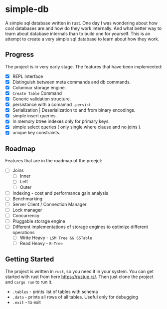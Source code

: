 # simple-db
A simple sql database written in rust.
One day I was wondering about how cool databases are and how do they work internally. And what better way to learn
about database internals than to build one for yourself. This is an attempt to create a very simple sql database to
learn about how they work.

## Progress
The project is in very early stage. The features that have been implemented:
- [x] REPL Interface
- [x] Distinguish between meta commands and db commands.
- [x] Columnar storage engine.
- [x] `Create Table` Command
- [x] Generic validation structure.
- [x] persistance with a comamnd `.persist`
- [x] Serialization | Deserialization to and from binary encodings.
- [x] simple insert queries.
- [x] In memory btree indexes only for primary keys.
- [x] simple select queries ( only single where clause and no joins ).
- [x] unique key constraints.

## Roadmap
Features that are in the roadmap of the proejct:
- [ ] Joins
  - [ ] Inner
  - [ ] Left
  - [ ] Outer
- [ ] Indexing - cost and performance gain analysis
- [ ] Benchmarking
- [ ] Server Client / Connection Manager
- [ ] Lock manager
- [ ] Concurrency
- [ ] Pluggable storage engine
- [ ] Different implementations of storage engines to optimize different operations
  - [ ] Write Heavy - `LSM Tree && SSTable`
  - [ ] Read Heavy - `B-Tree` 

## Getting Started
The project is written in `rust`, so you need it in your system. You can get started with 
rust from here https://rustup.rs/. Then just clone the project and `cargo run` to run it.

- `.tables` - prints list of tables with schema
- `.data`   - prints all rows of all tables. Useful only for debugging
- `.exit`   - to exit


